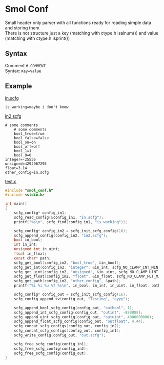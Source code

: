 # Smol Conf
Small header only parser with all functions ready for reading simple data and storing them. <br/>
There is not structure just a key (matching with ctype.h isalnum()) and value (matching with ctype.h isprint())<br/>

## Syntax
Comment ```# COMMENT ```<br/>
Syntax: ```Key=Value```

## Example
[in.scfg](/in.scfg)
```
is_working=maybe i don't know
```
[in2.scfg](/in2.scfg)
```
# some comments
    # some comments
    bool_true=true
    bool_false=false
    bool_on=on
    bool_off=off
    bool_1=1
    bool_0=0
integer=-25555
unsigned=4294967295
float=3.14
other_config=in.scfg
```
[test.c](/test.c)
```c
#include "smol_conf.h"
#include <stdio.h>

int main()
{
    scfg_config* config_in1;
    scfg_read_config(&config_in1, "in.scfg");
    printf("%s\n", scfg_find(config_in1, "is_working"));

    scfg_config* config_in2 = scfg_init_scfg_config(16);
    scfg_append_config(config_in2, "in2.scfg");
    bool in_bool;
    int in_int;
    unsigned int in_uint;
    float in_float;
    const char* path;
    scfg_get_bool(config_in2, "bool_true", &in_bool);
    scfg_get_int(config_in2, "integer", &in_int, scfg_NO_CLAMP_INT_MIN, scfg_NO_CLAMP_INT_MAX);
    scfg_get_uint(config_in2, "unsigned", &in_uint, scfg_NO_CLAMP_UINT_MIN, scfg_NO_CLAMP_UINT_MAX);
    scfg_get_float(config_in2, "float", &in_float, scfg_NO_CLAMP_FLT_MIN, scfg_NO_CLAMP_FLT_MAX);
    scfg_get_path(config_in2, "other_config", &path);
    printf("%i %i %u %f %s\n", in_bool, in_int, in_uint, in_float, path);

    scfg_config* config_out = scfg_init_scfg_config(16);
    scfg_config_append_kv(config_out, "Testing", "eyyy");

    scfg_append_bool_scfg_config(config_out, "outbool", 1);
    scfg_append_int_scfg_config(config_out, "outint", -888888);
    scfg_append_uint_scfg_config(config_out, "outuint", 4000000000);
    scfg_append_float_scfg_config(config_out, "outfloat", 4.44);
    scfg_concat_scfg_configs(config_out, config_in2);
    scfg_concat_scfg_configs(config_out, config_in1);
    scfg_write_config(config_out, "out.scfg");

    scfg_free_scfg_config(config_in1);
    scfg_free_scfg_config(config_in2);
    scfg_free_scfg_config(config_out);
}
```